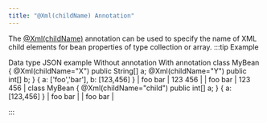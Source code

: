 ```yaml
---
title: "@Xml(childName) Annotation"
---
```


The [@Xml(childName)](../apidocs/org/apache/juneau/xml/annotation/Xml.html#childName()) annotation can be used to
specify the name of XML child elements for bean properties of type collection or array.
:::tip Example

Data type
JSON example
Without annotation
With annotation
class MyBean \{
@Xml(childName="X")
public String[] a;
@Xml(childName="Y")
public int[] b;
\}
\{
a: ['foo','bar'],
b: [123,456]
\}
|
foo
bar
|
123
456
|
|
foo
bar
|
123
456
|
class MyBean \{
@Xml(childName="child")
public int[] a;
\}
\{
a: [123,456]
\}
|
foo
bar
|
|
foo
bar
|

:::

